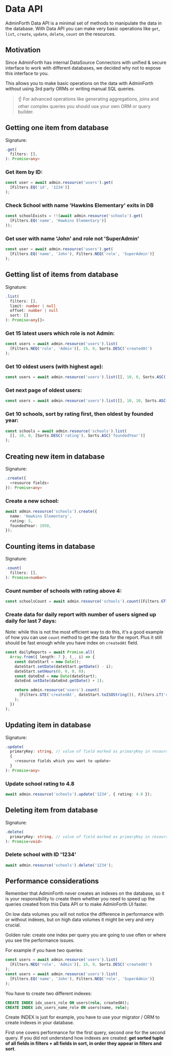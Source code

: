 # Data API

AdminForth Data API is a minimal set of methods to manipulate the data in the database. 
With Data API you can make very basic operations like `get`, `list`, `create`, `update`, `delete`, `count` on the resources.

## Motivation

Since AdminForth has internal DataSource Connectors with unified & secure interface to work with different databases, we decided
why not to expose this interface to you. 

This allows you to make basic operations on the data with AdminForth without using 3rd party ORMs or writing manual SQL queries.

> ☝️ For advanced operations like generating aggregations, joins and other complex queries you should use your own ORM or query builder.



## Getting one item from database


Signature:

```ts
.get(
  filters: [],
): Promise<any>
```

### Get item by ID:

```ts
const user = await admin.resource('users').get(
  [Filters.EQ('id', '1234')]
);
```

### Check School with name 'Hawkins Elementary' exits in DB

```ts
const schoolExists = !!(await admin.resource('schools').get(
  [Filters.EQ('name', 'Hawkins Elementary')]
));
```


### Get user with name 'John' and role not 'SuperAdmin'

```ts
const user = await admin.resource('users').get(
  [Filters.EQ('name', 'John'), Filters.NEQ('role', 'SuperAdmin')]
);
```

## Getting list of items from database


Signature:

```ts
.list(
  filters: [],
  limit: number | null
  offset: number | null
  sort: []
): Promise<any[]>
```

### Get 15 latest users which role is not Admin:

```ts
const users = await admin.resource('users').list(
  [Filters.NEQ('role', 'Admin')], 15, 0, Sorts.DESC('createdAt')
);
```

### Get 10 oldest users (with highest age):

```ts
const users = await admin.resource('users').list([], 10, 0, Sorts.ASC('age'));
```

### Get next page of oldest users:

```ts
const users = await admin.resource('users').list([], 10, 10, Sorts.ASC('age'));
```

### Get 10 schools, sort by rating first, then oldest by founded year:

```ts
const schools = await admin.resource('schools').list(
  [], 10, 0, [Sorts.DESC('rating'), Sorts.ASC('foundedYear')]
);
```

## Creating new item in database

Signature:

```ts
.create({
  <resource fields>
}): Promise<any>
```

### Create a new school:

```ts
await admin.resource('schools').create({
  name: 'Hawkins Elementary',
  rating: 5,
  foundedYear: 1950,
});
```

## Counting items in database

Signature:

```ts
.count(
  filters: [],
): Promise<number>
```

### Count number of schools with rating above 4:

```ts
const schoolsCount = await admin.resource('schools').count([Filters.GT('rating', 4)]);
```

### Create data for daily report with number of users signed up daily for last 7 days:

Note: while this is not the most efficient way to do this, it's a good example of how you can use `count` method to get the data for the report.
Plus it still should be fast enough while you have index on `createdAt` field.

```ts
const dailyReports = await Promise.all(
  Array.from({ length: 7 }, (_, i) => {
    const dateStart = new Date();
    dateStart.setDate(dateStart.getDate() - i);
    dateStart.setHours(0, 0, 0, 0);
    const dateEnd = new Date(dateStart);
    dateEnd.setDate(dateEnd.getDate() + 1);

    return admin.resource('users').count(
      [Filters.GTE('createdAt', dateStart.toISOString()), Filters.LT('createdAt', dateEnd.toISOString())]
    );
  })
);
```

## Updating item in database

Signature:

```ts
.update(
  primaryKey: string, // value of field marked as primaryKey in resource configuration
  {
    <resource fields which you want to update>
  }
): Promise<any>
```

### Update school rating to 4.8

```ts
await admin.resource('schools').update('1234', { rating: 4.8 });
```

## Deleting item from database

Signature:

```ts
.delete(
  primaryKey: string, // value of field marked as primaryKey in resource configuration
): Promise<void>
```

### Delete school with ID '1234'

```ts
await admin.resource('schools').delete('1234');
```


## Performance considerations

Remember that AdminForth never creates an indexes on the database, so it is your responsibility to create them whether you need to speed up
the queries created from this Data API or to make AdminForth UI faster.

On low data volumes you will not notice the difference in performance with or without indexes, but on high data volumes it might be very and  very crucial.

Golden rule: create one index per query you are going to use often or where you see the performance issues.

For example if you have two queries:

```ts
const users = await admin.resource('users').list(
  [Filters.NEQ('role', 'Admin')], 15, 0, Sorts.DESC('createdAt')
);
const users = await admin.resource('users').list(
  [Filters.EQ('name', 'John'), Filters.NEQ('role', 'SuperAdmin')]
);
```
You have to create two different indexes:

```sql
CREATE INDEX idx_users_role ON users(role, createdAt);
CREATE INDEX idx_users_name_role ON users(name, role);
```

Create INDEX is just for example, you have to use your migrator / ORM to create indexes in your database.

First one covers performance for the first query, second one for the second query. 
If you did not understand how indexes are created: **get sorted tuple of all fields in filters + all fields in sort,
in order they appear in filters and sort**.